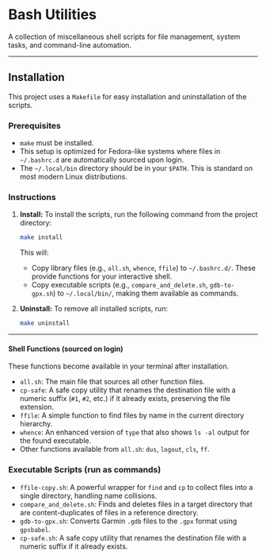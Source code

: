 
# Bash Utilities

A collection of miscellaneous shell scripts for file management, system tasks, and command-line automation.

---

## Installation

This project uses a `Makefile` for easy installation and uninstallation of the scripts.

### Prerequisites

-   `make` must be installed.
-   This setup is optimized for Fedora-like systems where files in `~/.bashrc.d` are automatically sourced upon login.
-   The `~/.local/bin` directory should be in your `$PATH`. This is standard on most modern Linux distributions.

### Instructions

1.  **Install:** To install the scripts, run the following command from the project directory:
    ```bash
    make install
    ```
    This will:
    -   Copy library files (e.g., `all.sh`, `whence`, `ffile`) to `~/.bashrc.d/`. These provide functions for your interactive shell.
    -   Copy executable scripts (e.g., `compare_and_delete.sh`, `gdb-to-gpx.sh`) to `~/.local/bin/`, making them available as commands.

2.  **Uninstall:** To remove all installed scripts, run:
    ```bash
    make uninstall
    ```

---

#### Shell Functions (sourced on login)

These functions become available in your terminal after installation.

-   `all.sh`: The main file that sources all other function files.
-   `cp-safe`: A safe copy utility that renames the destination file with a numeric suffix (`#1`, `#2`, etc.) if it already exists, preserving the file extension.
-   `ffile`: A simple function to find files by name in the current directory hierarchy.
-   `whence`: An enhanced version of `type` that also shows `ls -al` output for the found executable.
-   Other functions available from `all.sh`: `dus`, `logout`, `cls`, `ff`.

### Executable Scripts (run as commands)

-   `ffile-copy.sh`: A powerful wrapper for `find` and `cp` to collect files into a single directory, handling name collisions.
-   `compare_and_delete.sh`: Finds and deletes files in a target directory that are content-duplicates of files in a reference directory.
-   `gdb-to-gpx.sh`: Converts Garmin `.gdb` files to the `.gpx` format using `gpsbabel`.
-   `cp-safe.sh`: A safe copy utility that renames the destination file with a numeric suffix if it already exists.


